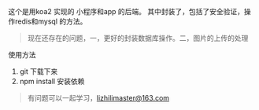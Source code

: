 这个是用koa2 实现的 小程序和app 的后端。
其中封装了，包括了安全验证，操作redis和mysql 的方法。

> 现在还存在的问题，一，更好的封装数据库操作。二，图片的上传的处理


使用方法

 1. git 下载下来
 2. npm install 安装依赖

> 有问题可以一起学习，lizhilimaster@163.com